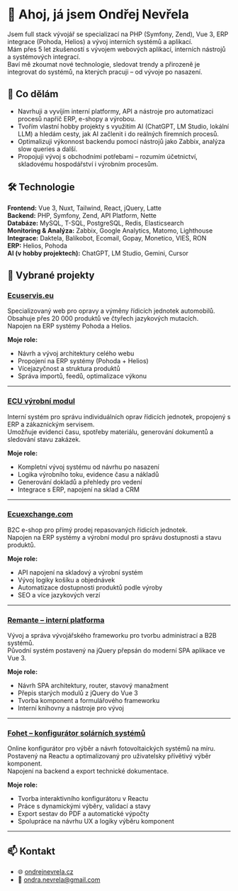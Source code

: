 # 👋 Ahoj, já jsem Ondřej Nevřela

Jsem full stack vývojář se specializací na PHP (Symfony, Zend), Vue 3, ERP integrace (Pohoda, Helios) a vývoj interních systémů a aplikací.  
Mám přes 5 let zkušeností s vývojem webových aplikací, interních nástrojů a systémových integrací.  
Baví mě zkoumat nové technologie, sledovat trendy a přirozeně je integrovat do systémů, na kterých pracuji – od vývoje po nasazení.

## 💼 Co dělám

- Navrhuji a vyvíjím interní platformy, API a nástroje pro automatizaci procesů napříč ERP, e-shopy a výrobou.
- Tvořím vlastní hobby projekty s využitím AI (ChatGPT, LM Studio, lokální LLM) a hledám cesty, jak AI začlenit i do reálných firemních procesů.
- Optimalizuji výkonnost backendu pomocí nástrojů jako Zabbix, analýza slow queries a další.
- Propojuji vývoj s obchodními potřebami – rozumím účetnictví, skladovému hospodářství i výrobním procesům.

## 🛠️ Technologie

**Frontend:** Vue 3, Nuxt, Tailwind, React, jQuery, Latte  
**Backend:** PHP, Symfony, Zend, API Platform, Nette  
**Databáze:** MySQL, T-SQL, PostgreSQL, Redis, Elasticsearch  
**Monitoring & Analýza:** Zabbix, Google Analytics, Matomo, Lighthouse  
**Integrace:** Daktela, Balíkobot, Ecomail, Gopay, Monetico, VIES, RON  
**ERP:** Helios, Pohoda  
**AI (v hobby projektech):** ChatGPT, LM Studio, Gemini, Cursor

## 🚀 Vybrané projekty

### [Ecuservis.eu](https://www.ondrejnevrela.cz/projekty/ecuservis)

Specializovaný web pro opravy a výměny řídicích jednotek automobilů.  
Obsahuje přes 20 000 produktů ve čtyřech jazykových mutacích.  
Napojen na ERP systémy Pohoda a Helios.

**Moje role:**  
- Návrh a vývoj architektury celého webu  
- Propojení na ERP systémy (Pohoda + Helios)  
- Vícejazyčnost a struktura produktů  
- Správa importů, feedů, optimalizace výkonu  

---

### [ECU výrobní modul](https://www.ondrejnevrela.cz/projekty/ecuservis-module)

Interní systém pro správu individuálních oprav řídicích jednotek, propojený s ERP a zákaznickým servisem.  
Umožňuje evidenci času, spotřeby materiálu, generování dokumentů a sledování stavu zakázek.

**Moje role:**  
- Kompletní vývoj systému od návrhu po nasazení  
- Logika výrobního toku, evidence času a nákladů  
- Generování dokladů a přehledy pro vedení  
- Integrace s ERP, napojení na sklad a CRM  

---

### [Ecuexchange.com](https://www.ondrejnevrela.cz/projekty/ecuexchange)

B2C e-shop pro přímý prodej repasovaných řídicích jednotek.  
Napojen na ERP systémy a výrobní modul pro správu dostupnosti a stavu produktů.

**Moje role:**  
- API napojení na skladový a výrobní systém  
- Vývoj logiky košíku a objednávek  
- Automatizace dostupnosti produktů podle výroby  
- SEO a více jazykových verzí  

---

### [Remante – interní platforma](https://www.ondrejnevrela.cz/projekty/remante)

Vývoj a správa vývojářského frameworku pro tvorbu administrací a B2B systémů.  
Původní systém postavený na jQuery přepsán do moderní SPA aplikace ve Vue 3.

**Moje role:**  
- Návrh SPA architektury, router, stavový manažment  
- Přepis starých modulů z jQuery do Vue 3  
- Tvorba komponent a formulářového frameworku  
- Interní knihovny a nástroje pro vývoj  

---

### [Fohet – konfigurátor solárních systémů](https://www.ondrejnevrela.cz/projekty/fohet)

Online konfigurátor pro výběr a návrh fotovoltaických systémů na míru.  
Postavený na Reactu a optimalizovaný pro uživatelsky přívětivý výběr komponent.  
Napojení na backend a export technické dokumentace.

**Moje role:**  
- Tvorba interaktivního konfigurátoru v Reactu  
- Práce s dynamickými výběry, validací a stavy  
- Export sestav do PDF a automatické výpočty  
- Spolupráce na návrhu UX a logiky výběru komponent  

---

## 📫 Kontakt

- 🌐 [ondrejnevrela.cz](https://www.ondrejnevrela.cz)
- 📧 ondra.nevrela@gmail.com
